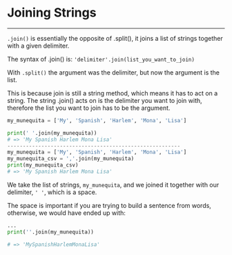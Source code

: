 # Joining Strings
---
`.join()` is essentially the opposite of .split(), it joins a list of strings together with a given delimiter. 

The syntax of .join() is:
`'delimiter'.join(list_you_want_to_join)`

With `.split()` the argument was the delimiter, but now the argument is the list. 

This is because join is still a string method, which means it has to act on a string. The string .join() acts on is the delimiter you want to join with, therefore the list you want to join has to be the argument.
```py
my_munequita = ['My', 'Spanish', 'Harlem', 'Mona', 'Lisa']

print(' '.join(my_munequita))
# => 'My Spanish Harlem Mona Lisa'
--------------------------------------------------------
my_munequita = ['My', 'Spanish', 'Harlem', 'Mona', 'Lisa']
my_munequita_csv = ','.join(my_munequita)
print(my_munequita_csv)
# => 'My Spanish Harlem Mona Lisa'
```

We take the list of strings, `my_munequita`, and we joined it together with our delimiter, `' '`, which is a space. 

The space is important if you are trying to build a sentence from words, otherwise, we would have ended up with:
```py
...
print(''.join(my_munequita))

# => 'MySpanishHarlemMonaLisa'
```


